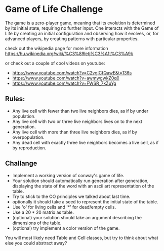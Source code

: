 # Game of Life Challenge

The game is a zero-player game, meaning that its evolution is determined by its initial state, requiring no further input. One interacts with the Game of Life by creating an initial configuration and observing how it evolves, or, for advanced players, by creating patterns with particular properties.

check out the wikipedia page for more information
https://hu.wikipedia.org/wiki/%C3%89letj%C3%A1t%C3%A9k

or check out a couple of cool videos on youtube:
* https://www.youtube.com/watch?v=C2vgICfQawE&t=136s
* https://www.youtube.com/watch?v=awmwgwkZ0q0
* https://www.youtube.com/watch?v=FWSR_7kZuYg

## Rules:

* Any live cell with fewer than two live neighbors dies, as if by under population.
* Any live cell with two or three live neighbors lives on to the next generation.
* Any live cell with more than three live neighbors dies, as if by overpopulation.
* Any dead cell with exactly three live neighbors becomes a live cell, as if by reproduction.

## Challange
* Implement a working version of conway's game of life.
* Your solution should automatically run generation after generation, displaying the state of the word with an ascii art representation of the table.
* Try to stick to the OO principles we talked about last time.
* optionally it should take a seed to represent the initial state of the table.
* Use 'o' for living cells and '*' for dead/empty cells.
* Use a 20 * 20 matrix as table. 
* (optional) your solution should take an argument describing the dimensions of the table.
* (optional) try implement a color version of the game.

You will most likely need Table and Cell classes, but try to think about what else you could abstract away?
